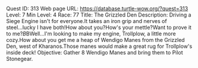 Quest ID: 313
Web page URL: https://database.turtle-wow.org/?quest=313
Level: 7
Min Level: 4
Race: 77
Title: The Grizzled Den
Description: Driving a Siege Engine isn't for everyone.It takes an iron grip and nerves of steel...lucky I have both!How about you?How's your mettle?Want to prove it to me?$B$BWell...I'm looking to make my engine, Trollplow, a little more cozy.How about you get me a heap of Wendigo Manes from the Grizzled Den, west of Kharanos.Those manes would make a great rug for Trollplow's inside deck!
Objective: Gather 8 Wendigo Manes and bring them to Pilot Stonegear.
